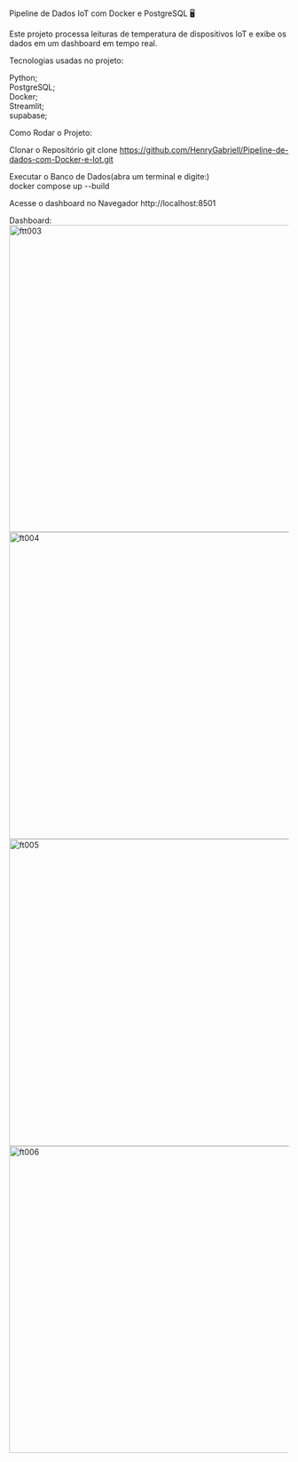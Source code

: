 Pipeline de Dados IoT com Docker e PostgreSQL 🖥

Este projeto processa leituras de temperatura de dispositivos IoT e exibe os dados em um dashboard em tempo real.

Tecnologias usadas no projeto:

Python; <br>
PostgreSQL; <br>
Docker; <br>
Streamlit; <br>
supabase; <br>

Como Rodar o Projeto:


Clonar o Repositório
git clone https://github.com/HenryGabriell/Pipeline-de-dados-com-Docker-e-Iot.git


Executar o Banco de Dados(abra um terminal e digite:)<br>
docker compose up --build


Acesse o dashboard no Navegador
http://localhost:8501


Dashboard:
<br>
<img width="553" alt="ftt003" src="https://github.com/user-attachments/assets/8f7d0e6f-adb7-4010-bb31-e3d1a98022d6" />
<img width="553" alt="ft004" src="https://github.com/user-attachments/assets/21d5293a-c443-48b5-bceb-7f9458972e3d" />
<img width="553" alt="ft005" src="https://github.com/user-attachments/assets/133ee201-aaeb-4eaf-b8d6-43252eb96f70" />
<img width="553" alt="ft006" src="https://github.com/user-attachments/assets/1115c034-e799-4f5e-9ab5-72636990af63" />

